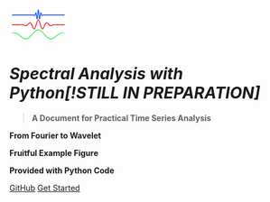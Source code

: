 <!-- _coverpage.md -->

<img src="/Figure/figure_icon.png" alt="logo" style="zoom:10%;" />

# ***Spectral Analysis with Python[!STILL IN PREPARATION] <small></small>***

> **A Document for Practical Time Series Analysis**

**From Fourier to Wavelet**

**Fruitful Example Figure**

**Provided with Python Code**

[GitHub](https://github.com/JiuTong-Zhao/Time-Series-Data-Analysis)
[Get Started](#preface)